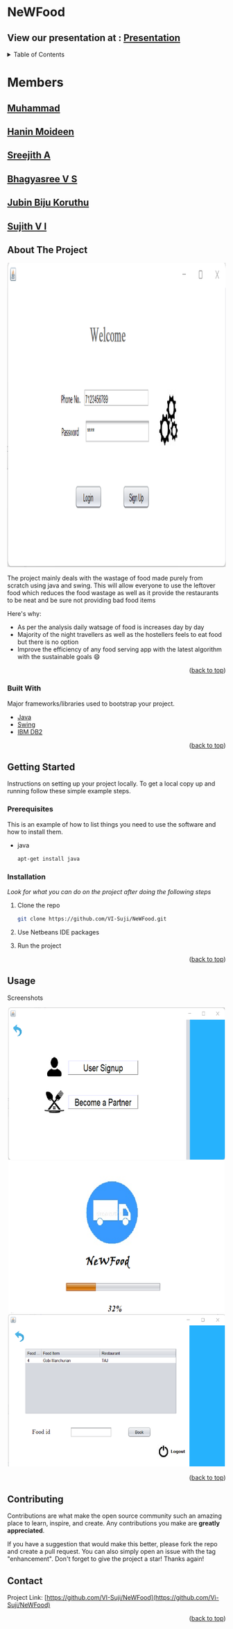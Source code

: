 # NeWFood

## View our presentation at : [Presentation](https://prezi.com/view/2Oamlxai5faiFBw7qj63/)


<div id="top"></div>
<!--
*** Thanks for checking out the Best-README-Template. If you have a suggestion
*** that would make this better, please fork the repo and create a pull request
*** or simply open an issue with the tag "enhancement".
*** Don't forget to give the project a star!
*** Thanks again! Now go create something AMAZING! :D
-->




<!-- TABLE OF CONTENTS -->
<details>
  <summary>Table of Contents</summary>
  <ol>
    <li>
      <a href="#about-the-project">NeWFood</a>
      <ul>
        <li><a href="#built-with">Built With</a></li>
      </ul>
    </li>
    <li>
      <a href="#getting-started">Getting Started</a>
      <ul>
        <li><a href="#prerequisites">Prerequisites</a></li>
        <li><a href="#installation">Installation</a></li>
      </ul>
    </li>
    <li><a href="#usage">Usage</a></li>
    <li><a href="#contributing">Contributing</a></li>
    <li><a href="#contact">Contact</a></li>
  </ol>
</details>

<!--MEMBERS-->
# Members 

## [Muhammad](https://github.com/Muhammedcv50)</br>
## [Hanin Moideen](https://github.com/hmp-36)</br>
## [Sreejith A](https://github.com/sreejith19)</br>
## [Bhagyasree V S](https://github.com/bhagyavs)</br>
## [Jubin Biju Koruthu](https://github.com/jubinbiju)</br>
## [Sujith V I](https://github.com/VI-Suji)



<!-- ABOUT THE PROJECT -->
## About The Project

<div align="center">
  <a href="https://github.com/VI-Suji/NeWFood">
    <img src="Screenshots/loginnwf.png" alt="Logo" width="1000" height="700">
  </a>
</div>

The project mainly deals with the wastage of food made purely from scratch using java and swing. This will allow everyone to use the leftover food which reduces the food wastage as well as it provide the restaurants to be neat and be sure not providing bad food items

Here's why:
* As per the analysis daily watsage of food is increases day by day
* Majority of the night travellers as well as the hostellers feels to eat food but there is no option
* Improve the efficiency of any food serving app with the latest algorithm with the sustainable goals :smile:


<p align="right">(<a href="#top">back to top</a>)</p>



### Built With

Major frameworks/libraries used to bootstrap your project.

* [Java](https://java.com/en/)
* [Swing](https://en.wikipedia.org/wiki/Swing_(Java))
* [IBM DB2](https://cloud.ibm.com/catalog/services/db2)

<p align="right">(<a href="#top">back to top</a>)</p>



<!-- GETTING STARTED -->
## Getting Started

Instructions on setting up your project locally.
To get a local copy up and running follow these simple example steps.

### Prerequisites

This is an example of how to list things you need to use the software and how to install them.
* java
  ```sh
  apt-get install java
  ```

### Installation

_Look for what you can do on the project after doing the following steps_


1. Clone the repo
   ```sh
   git clone https://github.com/VI-Suji/NeWFood.git
   ```
2. Use Netbeans IDE packages

3. Run the project
<p align="right">(<a href="#top">back to top</a>)</p>



<!-- USAGE EXAMPLES -->
## Usage

Screenshots

<div align="center">
  <a href="https://github.com/VI-Suji/NeWFood">
    <img src="Screenshots/signup.png" alt="Logo" width="500" height="350">
  </a>
   <a href="https://github.com/VI-Suji/NeWFood">
    <img src="Screenshots/newfood.png" alt="Logo" width="500" height="350">
  </a>
   <a href="https://github.com/VI-Suji/NeWFood">
    <img src="Screenshots/userportal.png" alt="Logo" width="500" height="350">
  </a>
</div>

<p align="right">(<a href="#top">back to top</a>)</p>




<!-- CONTRIBUTING -->
## Contributing

Contributions are what make the open source community such an amazing place to learn, inspire, and create. Any contributions you make are **greatly appreciated**.

If you have a suggestion that would make this better, please fork the repo and create a pull request. You can also simply open an issue with the tag "enhancement".
Don't forget to give the project a star! Thanks again!


<!-- CONTACT -->
## Contact

Project Link: [https://github.com/VI-Suji/NeWFood](https://github.com/Vi-Suji/NeWFood)

<p align="right">(<a href="#top">back to top</a>)</p>
